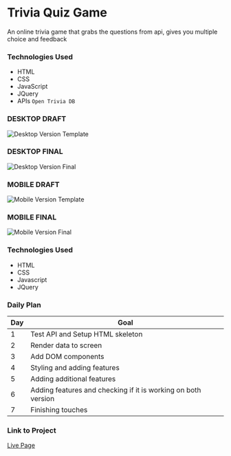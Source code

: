 # Trivia Quiz Game

An online trivia game that grabs the questions from api, gives you multiple choice and feedback 

### Technologies Used

- HTML
- CSS
- JavaScript
- JQuery
- APIs
`Open Trivia DB`

### DESKTOP DRAFT

![Desktop Version Template](https://i.imgur.com/TKPvrtw.png)

### DESKTOP FINAL

![Desktop Version Final](https://i.imgur.com/Gj00jIA.png)

### MOBILE DRAFT

![Mobile Version Template](https://i.imgur.com/sF4Bvup.png)

### MOBILE FINAL
![Mobile Version Final](https://i.imgur.com/96UfkSt.png)





### Technologies Used

- HTML
- CSS
- Javascript
- JQuery

### Daily Plan

| Day | Goal |
|-----|------|
| 1 | Test API and Setup HTML skeleton |
| 2 | Render data to screen |
| 3 | Add DOM components |
| 4 | Styling and adding features |
| 5 | Adding additional features |
| 6 | Adding features and checking if it is working on both version |
| 7 | Finishing touches |

### Link to Project
[Live Page](https://semihbsy.github.io/Trivia-Game/)
